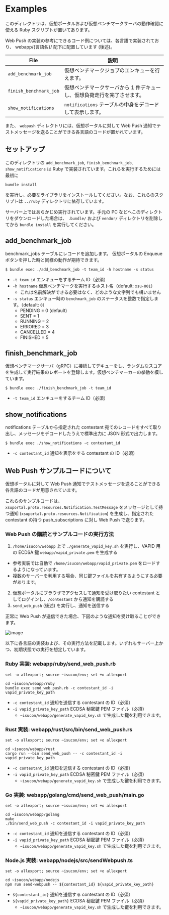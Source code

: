 # Examples

このディレクトリは、仮想ポータルおよび仮想ベンチマークサーバの動作確認に使える Ruby スクリプトが置いてあります。

Web Push の実装の参考にできるコード例については、各言語で実装されており、 webapp/{言語名}/ 配下に配置しています (後述)。

| File                   | 説明                                                                    |
| ---------------------- | ----------------------------------------------------------------------- |
| `add_benchmark_job`    | 仮想ベンチマークジョブのエンキューを行えます。                          |
| `finish_benchmark_job` | 仮想ベンチマークサーバから 1 件デキューし、仮想負荷走行を完了させます。 |
| `show_notifications`   | `notifications` テーブルの中身をデコードして表示します。                |

また、 `webpush` ディレクトリには、仮想ポータルに対して Web Push 通知でテストメッセージを送ることができる各言語のコードが置かれています。

## セットアップ

このディレクトリの `add_benchmark_job`, `finish_benchmark_job`, `show_notifications` は Ruby で実装されています。これらを実行するためには最初に

```
bundle install
```

を実行し、必要なライブラリをインストールしてください。なお、これらのスクリプトは `../ruby` ディレクトリに依存しています。

サーバー上ではあらかじめ実行されています。手元の PC などへこのディレクトリをダウンロードした場合は、 `.bundle/` および `vendor/` ディレクトリを削除してから `bundle install` を実行してください。

## add_benchmark_job

benchmark_jobs テーブルにレコードを追加します。 仮想ポータルの Enqueue ボタンを押した時と同様の動作が期待できます。

```
$ bundle exec ./add_benchmark_job -t team_id -h hostname -s status
```

- `-t team_id` エンキューをするチーム ID（必須）
- `-h hostname` 仮想ベンチマークを実行するホスト名（default: `xsu-001`）
  - これは名前解決ができる必要はなく、どのような文字列でも構いません
- `-s status` エンキュー時の `benchmark_job` のステータスを整数で指定します。（default: `0`）
  - PENDING = 0 (default)
  - SENT = 1
  - RUNNING = 2
  - ERRORED = 3
  - CANCELLED = 4
  - FINISHED = 5

## finish_benchmark_job

仮想ベンチマークサーバ（gRPC）に接続してデキューをし、ランダムなスコアを生成して実行結果のレポートを登録します。仮想ベンチマーカーの挙動を模しています。

```
$ bundle exec ./finish_benchmark_job -t team_id
```

- `-t team_id` エンキューをするチーム ID（必須）

## show_notifications

notifications テーブルから指定された contestant 宛てのレコードをすべて取り出し、メッセージをデコードしたうえで標準出力に JSON 形式で出力します。

```
$ bundle exec ./show_notifications -c contestant_id
```

- `-c contestant_id` 通知を表示をする contestant の ID（必須）

## Web Push サンプルコードについて

仮想ポータルに対して Web Push 通知でテストメッセージを送ることができる各言語のコードが用意されています。

これらのサンプルコードは、 `xsuportal.proto.resources.Notification.TestMessage` をメッセージとして持つ通知 (`xsuportal.proto.resources.Notification`) を生成し、指定された contestant の持つ push_subscriptions に対し Web Push で送ります。

### Web Push の購読とサンプルコードの実行方法

1. `/home/isucon/webapp` 上で `./generate_vapid_key.sh` を実行し、VAPID 用の ECDSA 鍵 `webapp/vapid_private.pem` を生成する
  - 参考実装では自動で `/home/isucon/webapp/vapid_private.pem` をロードするようになっています。
  - 複数のサーバーを利用する場合、同じ鍵ファイルを共有するようにする必要があります。
2. 仮想ポータルにブラウザでアクセスして通知を受け取りたい contestant としてログインし、`/contestant` から通知を購読する
3. `send_web_push` (後述) を実行し、通知を送信する

正常に Web Push が送信できた場合、下図のような通知を受け取ることができます。

![image](https://user-images.githubusercontent.com/20384/94367612-d8064880-011a-11eb-8b21-495b1824de91.png)

以下に各言語の実装および、その実行方法を記載します。いずれもサーバー上かつ、初期状態での実行を想定しています。

### Ruby 実装: webapp/ruby/send_web_push.rb

```
set -o allexport; source ~isucon/env; set +o allexport

cd ~isucon/webapp/ruby
bundle exec send_web_push.rb -c contestant_id -i vapid_private_key_path
```

- `-c contestant_id` 通知を送信する contestant の ID（必須）
- `-i vapid_private_key_path` ECDSA 秘密鍵 PEM ファイル（必須）
  - `~isucon/webapp/generate_vapid_key.sh` で生成した鍵を利用できます。

### Rust 実装: webapp/rust/src/bin/send_web_push.rs

```
set -o allexport; source ~isucon/env; set +o allexport

cd ~isucon/webapp/rust
cargo run --bin send_web_push -- -c contestant_id -i vapid_private_key_path
```

- `-c contestant_id` 通知を送信する contestant の ID（必須）
- `-i vapid_private_key_path` ECDSA 秘密鍵 PEM ファイル（必須）
  - `~isucon/webapp/generate_vapid_key.sh` で生成した鍵を利用できます。

### Go 実装: webapp/golang/cmd/send_web_push/main.go

```
set -o allexport; source ~isucon/env; set +o allexport

cd ~isucon/webapp/golang
make
./bin/send_web_push -c contestant_id -i vapid_private_key_path
```

- `-c contestant_id` 通知を送信する contestant の ID（必須）
- `-i vapid_private_key_path` ECDSA 秘密鍵 PEM ファイル（必須）
  - `~isucon/webapp/generate_vapid_key.sh` で生成した鍵を利用できます。

### Node.js 実装: webapp/nodejs/src/sendWebpush.ts

```
set -o allexport; source ~isucon/env; set +o allexport

cd ~isucon/webapp/nodejs
npm run send-webpush -- ${contestant_id} ${vapid_private_key_path}
```

- `${contestant_id}` 通知を送信する contestant の ID（必須）
- `${vapid_private_key_path}` ECDSA 秘密鍵 PEM ファイル（必須）
  - `~isucon/webapp/generate_vapid_key.sh` で生成した鍵を利用できます。
